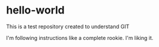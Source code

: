 # hello-world
This is a test repository created to understand GIT

I'm following instructions like a complete rookie. I'm liking it.
